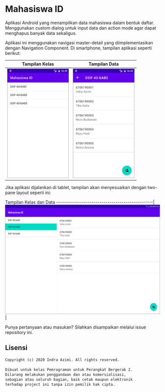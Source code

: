 # Mahasiswa ID

Aplikasi Android yang menampilkan data mahasiswa dalam bentuk daftar. Menggunakan custom dialog untuk input data dan action mode agar dapat menghapus banyak data sekaligus.

Aplikasi ini menggunakan navigasi master-detail yang diimplementasikan dengan Navigation Component. Di smartphone, tampilan aplikasi seperti berikut:

Tampilan Kelas                                    | Tampilan Data
--------------------------------------------------|------------------------------------------------------
<img src="screenshots/list-kelas.png" width="200">|<img src="screenshots/list-mahasiswa.png" width="200">

Jika aplikasi dijalankan di tablet, tampilan akan menyesuaikan dengan two-pane layout seperti ini:

Tampilan Kelas dan Data
-------------------------------------------------|
<img src="screenshots/two-pane.png" height="355">|

Punya pertanyaan atau masukan? Silahkan disampaikan melalui issue repository ini.

## Lisensi

    Copyright (c) 2020 Indra Azimi. All rights reserved.

    Dibuat untuk kelas Pemrograman untuk Perangkat Bergerak 2.
    Dilarang melakukan penggandaan dan atau komersialisasi,
    sebagian atau seluruh bagian, baik cetak maupun elektronik
    terhadap project ini tanpa izin pemilik hak cipta.